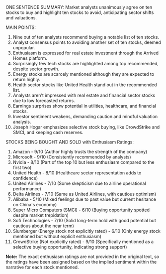 ONE SENTENCE SUMMARY:
Market analysts unanimously agree on ten stocks to buy and highlight ten stocks to avoid, anticipating sector shifts and valuations.

MAIN POINTS:
1. Nine out of ten analysts recommend buying a notable list of ten stocks.
2. Analyst consensus points to avoiding another set of ten stocks, deemed unpopular.
3. Enthusiasm is expressed for real estate investment through the Arrived Homes platform.
4. Surprisingly few tech stocks are highlighted among top recommended, despite sector growth.
5. Energy stocks are scarcely mentioned although they are expected to return highly.
6. Health sector stocks like United Health stand out in the recommended list.
7. Analysts aren't impressed with real estate and financial sector stocks due to low forecasted returns.
8. Earnings surprises show potential in utilities, healthcare, and financial stocks.
9. Investor sentiment weakens, demanding caution and mindful valuation analysis.
10. Joseph Hogar emphasizes selective stock buying, like CrowdStrike and SMCI, and keeping cash reserves. 

STOCKS BEING BOUGHT AND SOLD with Enthusiasm Ratings:

1. Amazon - 9/10 (Author highly trusts the strength of the company)
2. Microsoft - 9/10 (Consistently recommended by analysts)
3. Nvidia - 8/10 (Part of the top 10 but less enthusiasm compared to the first two)
4. United Health - 8/10 (Healthcare sector representation adds to confidence)
5. United Airlines - 7/10 (Some skepticism due to airline operational performance)
6. Delta Airlines - 7/10 (Same as United Airlines, with cautious optimism)
7. Alibaba - 5/10 (Mixed feelings due to past value but current hesitance on China's economy)
8. Super Micro Computers (SMCI) - 6/10 (Buying opportunity spotted despite market trepidation)
9. Sofi Technologies - 7/10 (Solid long-term hold with good potential but cautious about the near term)
10. Slumberger (Energy stock not explicitly rated) - 6/10 (Only energy stock mentioned but without explicit enthusiasm)
11. CrowdStrike (Not explicitly rated) - 9/10 (Specifically mentioned as a selective buying opportunity, indicating strong support)

**Note:** The exact enthusiasm ratings are not provided in the original text, so the ratings have been assigned based on the implied sentiment within the narrative for each stock mentioned.